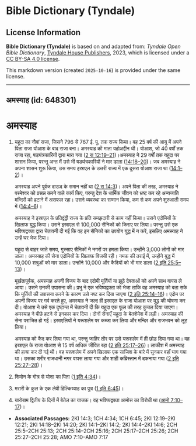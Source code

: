 # Bible Dictionary (Tyndale)

## License Information

**Bible Dictionary (Tyndale)** is based on and adapted from: _Tyndale Open Bible Dictionary_, [Tyndale House Publishers](https://tyndaleopenresources.com/), 2023, which is licensed under a [CC BY-SA 4.0 license](https://creativecommons.org/licenses/by-sa/4.0/legalcode.en).

This markdown version (created `2025-10-16`) is provided under the same license.



--------------------------------

## अमस्याह (id: 648301)

अमस्याह
=======

1. यहूदा का नौवां राजा, जिसने 796 से 767 ई. पू. तक राज्य किया। वह 25 वर्ष की आयु में अपने पिता राजा योआश के बाद राजा बना। अमस्याह की माता यहोअद्दीन थी। योआश, जो 40 वर्षों तक राजा रहा, षड्यंत्रकारियों द्वारा मारा गया ([2 रा 12:19–21](https://ref.ly/2Kgs12:19-2Kgs12:21))।अमस्याह ने 29 वर्षों तक यहूदा पर शासन किया, परन्तु अन्त में उसे भी षड्यंत्रकारियों ने मार डाला ([14:18–20](https://ref.ly/2Kgs14:18-2Kgs14:20))। जब अमस्याह ने अपना शासन शुरू किया, उस समय इस्राएल के उत्तरी राज्य में एक दूसरा योआश राजा था ([14:1–2](https://ref.ly/2Kgs14:1-2Kgs14:2))।

    अमस्याह अपने पूर्वज दाऊद के समान नहीं था ([2 रा 14:3](https://ref.ly/2Kgs14:3))। अपने पिता की तरह, अमस्याह ने परमेश्वर को प्रसन्न करने वाले कार्य किए, परन्तु देश के धार्मिक जीवन को भ्रष्ट कर रहे अन्यजाति मन्दिरों को हटाने में असफल रहा। उसने व्यवस्था का सम्मान किया, कम से कम अपने शुरुआती समय में ([14:4–6](https://ref.ly/2Kgs14:4-2Kgs14:6))।

    अमस्याह ने इस्राएल के प्रतिद्वंद्वी राज्य के प्रति समझदारी से काम नहीं किया। उसने एदोमियों के खिलाफ युद्ध किया। उसने इस्राएल से 100,000 सैनिकों को किराए पर लिया। परन्तु उसे एक भविष्यद्वक्ता द्वारा चेतावनी दी गई कि वह इन सैनिकों का उपयोग युद्ध में न करें, इसलिए अमस्याह ने उन्हें घर भेज दिया।

    यहूदा से बाहर जाते समय, गुस्साए सैनिकों ने नगरों पर हमला किया। उन्होंने 3,000 लोगों को मार डाला। अमस्याह की सेना एदोमियों के खिलाफ विजयी रही। नमक की तराई में, उन्होंने युद्ध में 10,000 शत्रुओं को मार डाला। उन्होंने 10,000 और कैदियों को भी मार डाला ([2 इति 25:5–13](https://ref.ly/2Chr25:5-2Chr25:13))।

    मूर्खतापूर्वक, अमस्याह अपनी विजय के बाद एदोमी मूर्तियों या झूठे देवताओं को अपने साथ वापस ले आया। उसने उनकी उपासना की। प्रभु ने एक भविष्यद्वक्ता को भेजा ताकि वह अमस्याह को बता सके कि मूर्तियों की उपासना करने के कारण उसे नष्ट कर दिया जाएगा ([2 इति 25:14–16](https://ref.ly/2Chr25:14-2Chr25:16))। एदोम पर अपनी विजय पर गर्व करते हुए, अमस्याह ने जल्द ही इस्राएल के राजा योआश पर युद्ध की घोषणा कर दी। योआश ने उसे एक दृष्टान्त में चेतावनी दी कि यहूदा एक फूल की तरह कुचल दिया जाएगा। अमस्याह ने पीछे हटने से इनकार कर दिया। दोनों सेनाएँ यहूदा के बेतशेमेश में लड़ी। अमस्याह की सेना पराजित हो गई। इस्राएलियों ने यरूशलेम पर कब्जा कर लिया और मन्दिर और राजभवन को लूट लिया।

    अमस्याह को कैद कर लिया गया था, परन्तु जाहिर तौर पर उसे यरूशलेम में ही छोड़ दिया गया था। वह इस्राएल के राजा योआश से 15 वर्ष अधिक जीवित रहा ([2 इति 25:17–26](https://ref.ly/2Chr25:17-2Chr25:26))। लाकीश में अमस्याह की हत्या कर दी गई थी। वह यरूशलेम में अपने खिलाफ एक साजिश के बारे में सुनकर वहाँ भाग गया था। उसका शरीर राजधानी नगर वापस लाया गया और शाही कब्रिस्तान में दफनाया गया ([2 इति 25:27–28](https://ref.ly/2Chr25:27-2Chr25:28))।

2. शिमोन के गोत्र से योशा का पिता ([1 इति 4:34](https://ref.ly/1Chr4:34))।
3. मरारी के कुल के एक लेवी हिल्किय्याह का पुत्र ([1 इति 6:45](https://ref.ly/1Chr6:45))।
4. यारोबाम द्वितीय के दिनों में बेतेल का याजक। वह भविष्यद्वक्ता आमोस का विरोधी था ([आमो 7:10–17](https://ref.ly/Amos7:10-Amos7:17))।

* **Associated Passages:** 2KI 14:3; 1CH 4:34; 1CH 6:45; 2KI 12:19–2KI 12:21; 2KI 14:18–2KI 14:20; 2KI 14:1–2KI 14:2; 2KI 14:4–2KI 14:6; 2CH 25:5–2CH 25:13; 2CH 25:14–2CH 25:16; 2CH 25:17–2CH 25:26; 2CH 25:27–2CH 25:28; AMO 7:10–AMO 7:17

